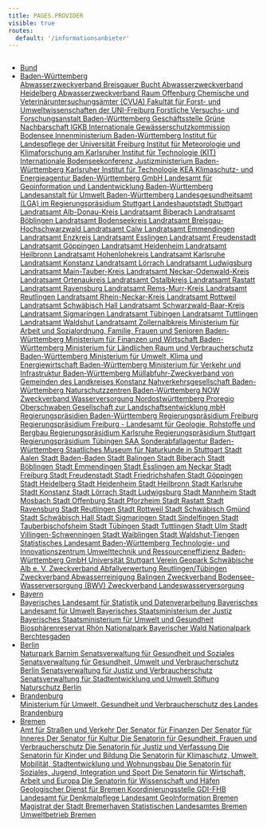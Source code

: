 ```yaml
---
title: PAGES.PROVIDER
visible: true
routes:
  default: '/informationsanbieter'
---
```


<div class="search-filtered row content-small">
    <div class="columns">
        <ul class="accordion" data-accordion="" data-multi-expand="true" data-allow-all-closed="true" role="tablist" data-e="kruobk-e">
            <li class="accordion-item" data-accordion-item="">
                <a href="#" class="accordion-title" aria-controls="bund-accordion" role="tab" id="bund-accordion-label" aria-expanded="false" aria-selected="false">
                    <span class="text">Bund</span>
                </a>
                <div class="accordion-content" data-tab-content="" role="tabpanel" aria-labelledby="bund-accordion-label" aria-hidden="true" id="bund-accordion" style="display: none;">
                    <div class="link-list">
                        <a href="http://www.unendlich-viel-energie.de" class="icon external-link" target="_blank">
                            <span class="ic-ic-arrow"></span><span class="text">Agentur für Erneuerbare Energien e. V.</span>
                        </a>
                        <a href="http://www.auswaertiges-amt.de/" class="icon external-link" target="_blank">
                            <span class="ic-ic-arrow"></span><span class="text">Auswärtiges Amt</span>
                        </a>
                        <a href="http://www.lai-immissionsschutz.de" class="icon external-link" target="_blank">
                            <span class="ic-ic-arrow"></span><span class="text">Bund/Länder Arbeitsgemeinschaft für Immissionsschutz - LAI</span>
                        </a>
                        <a href="http://www.bbr.bund.de" class="icon external-link" target="_blank">
                            <span class="ic-ic-arrow"></span><span class="text">Bundesamt für Bauwesen und Raumordnung</span>
                        </a>
                        <a href="https://www.bkg.bund.de/" class="icon external-link" target="_blank">
                            <span class="ic-ic-arrow"></span><span class="text">Bundesamt für Kartographie und Geodäsie</span>
                        </a>
                        <a href="http://www.bfn.de/" class="icon external-link" target="_blank">
                            <span class="ic-ic-arrow"></span><span class="text">Bundesamt für Naturschutz</span>
                        </a>
                        <a href="http://www.bsh.de/" class="icon external-link" target="_blank">
                            <span class="ic-ic-arrow"></span><span class="text">Bundesamt für Seeschifffahrt und Hydrographie</span>
                        </a>
                        <a href="http://www.bfs.de/" class="icon external-link" target="_blank">
                            <span class="ic-ic-arrow"></span><span class="text">Bundesamt für Strahlenschutz</span>
                        </a>
                        <a href="http://www.bvl.bund.de/" class="icon external-link" target="_blank">
                            <span class="ic-ic-arrow"></span><span class="text">Bundesamt für Verbraucherschutz und Lebensmittelsicherheit</span>
                        </a>
                        <a href="http://www.baua.bund.de" class="icon external-link" target="_blank">
                            <span class="ic-ic-arrow"></span><span class="text">Bundesanstalt für Arbeitsschutz und Arbeitsmedizin</span>
                        </a>
                        <a href="http://www.bgr.bund.de/" class="icon external-link" target="_blank">
                            <span class="ic-ic-arrow"></span><span class="text">Bundesanstalt für Geowissenschaften und Rohstoffe</span>
                        </a>
                        <a href="http://www.bafg.de/" class="icon external-link" target="_blank">
                            <span class="ic-ic-arrow"></span><span class="text">Bundesanstalt für Gewässerkunde</span>
                        </a>
                        <a href="http://www.ble.de" class="icon external-link" target="_blank">
                            <span class="ic-ic-arrow"></span><span class="text">Bundesanstalt für Landwirtschaft und Ernährung</span>
                        </a>
                        <a href="http://www.baw.de/" class="icon external-link" target="_blank">
                            <span class="ic-ic-arrow"></span><span class="text">Bundesanstalt für Wasserbau</span>
                        </a>
                        <a href="http://www.hamburg.baw.de/" class="icon external-link" target="_blank">
                            <span class="ic-ic-arrow"></span><span class="text">Bundesanstalt für Wasserbau - Dienststelle Hamburg</span>
                        </a>
                        <a href="http://www.bbsr.bund.de" class="icon external-link" target="_blank">
                            <span class="ic-ic-arrow"></span><span class="text">Bundesinstitut für Bau-, Stadt- und Raumforschung</span>
                        </a>
                        <a href="http://www.bfr.bund.de/" class="icon external-link" target="_blank">
                            <span class="ic-ic-arrow"></span><span class="text">Bundesinstitut für Risikobewertung</span>
                        </a>
                        <a href="http://www.bka.de/" class="icon external-link" target="_blank">
                            <span class="ic-ic-arrow"></span><span class="text">Bundeskriminalamt</span>
                        </a>
                        <a href="http://www.bundesfinanzministerium.de/" class="icon external-link" target="_blank">
                            <span class="ic-ic-arrow"></span><span class="text">Bundesministerium der Finanzen</span>
                        </a>
                        <a href="http://www.bmj.bund.de" class="icon external-link" target="_blank">
                            <span class="ic-ic-arrow"></span><span class="text">Bundesministerium der Justiz</span>
                        </a>
                        <a href="http://www.bmbf.de/" class="icon external-link" target="_blank">
                            <span class="ic-ic-arrow"></span><span class="text">Bundesministerium für Bildung und Forschung</span>
                        </a>
                        <a href="http://www.bmelv.de/cln_044/DE/00-Home/__Homepage__node.html__nnn=true" class="icon external-link" target="_blank">
                            <span class="ic-ic-arrow"></span><span class="text">Bundesministerium für Ernährung, Landwirtschaft und Verbraucherschutz</span>
                        </a>
                        <a href="http://www.bmu.de/" class="icon external-link" target="_blank">
                            <span class="ic-ic-arrow"></span><span class="text">Bundesministerium für Umwelt, Naturschutz und Reaktorsicherheit</span>
                        </a>
                        <a href="http://www.bmwi.de/" class="icon external-link" target="_blank">
                            <span class="ic-ic-arrow"></span><span class="text">Bundesministerium für Wirtschaft und Technologie</span>
                        </a>
                        <a href="http://www.bmz.de/" class="icon external-link" target="_blank">
                            <span class="ic-ic-arrow"></span><span class="text">Bundesministerium für wirtschaftliche Zusammenarbeit und Entwicklung</span>
                        </a>
                        <a href="http://www.bzga.de" class="icon external-link" target="_blank">
                            <span class="ic-ic-arrow"></span><span class="text">Bundeszentrale für gesundheitliche Aufklärung</span>
                        </a>
                        <a href="http://www.bpb.de/" class="icon external-link" target="_blank">
                            <span class="ic-ic-arrow"></span><span class="text">Bundeszentrale für politische Bildung</span>
                        </a>
                        <a href="http://www.co2online.de/" class="icon external-link" target="_blank">
                            <span class="ic-ic-arrow"></span><span class="text">co2online gGmbH Klimaschutzkampagne</span>
                        </a>
                        <a href="http://www.dbu.de/" class="icon external-link" target="_blank">
                            <span class="ic-ic-arrow"></span><span class="text">Deutsche Bundesstiftung Umwelt</span>
                        </a>
                        <a href="http://www.dena.de/" class="icon external-link" target="_blank">
                            <span class="ic-ic-arrow"></span><span class="text">Deutsche Energie-Agentur GmbH (dena)</span>
                        </a>
                        <a href="http://www.gtz.de/" class="icon external-link" target="_blank">
                            <span class="ic-ic-arrow"></span><span class="text">Deutsche Gesellschaft für Technische Zusammenarbeit (GTZ) GmbH</span>
                        </a>
                        <a href="http://www.dwd.de/" class="icon external-link" target="_blank">
                            <span class="ic-ic-arrow"></span><span class="text">Deutscher Wetterdienst</span>
                        </a>
                        <a href="http://www.dlr.de/" class="icon external-link" target="_blank">
                            <span class="ic-ic-arrow"></span><span class="text">Deutsches Zentrum für Luft- und Raumfahrt DLR e.V.</span>
                        </a>
                        <a class="icon">
                            <span class="text">Fachnetzwerk Boden</span>
                        </a>
                        <a href="http://www.fli.bund.de" class="icon external-link" target="_blank">
                            <span class="ic-ic-arrow"></span><span class="text">Friedrich-Löffler-Institut</span>
                        </a>
                        <a href="http://www.allum.de/" class="icon external-link" target="_blank">
                            <span class="ic-ic-arrow"></span><span class="text">Gemeinnützigen Kinderumwelt GmbH</span>
                        </a>
                        <a href="http://www.icpdr.org/" class="icon external-link" target="_blank">
                            <span class="ic-ic-arrow"></span><span class="text">Internationale Kommission für den Schutz der Donau</span>
                        </a>
                        <a href="http://www.mkoo.pl/index.php?lang=DE" class="icon external-link" target="_blank">
                            <span class="ic-ic-arrow"></span><span class="text">Internationale Kommission für den Schutz der Oder gegen Verunreinigung</span>
                        </a>
                        <a href="http://www.iksr.org/" class="icon external-link" target="_blank">
                            <span class="ic-ic-arrow"></span><span class="text">Internationale Kommission für den Schutz des Rheins</span>
                        </a>
                        <a href="http://www.ti.bund.de/" class="icon external-link" target="_blank">
                            <span class="ic-ic-arrow"></span><span class="text">Johann Heinrich von Thünen-Institut (vTI)</span>
                        </a>
                        <a href="http://oekologischerlandbau.jki.bund.de/index.php?menuid=1" class="icon external-link" target="_blank">
                            <span class="ic-ic-arrow"></span><span class="text">Julius Kühn-Institut, Bundesforschungsinstitut für Kulturpflanzen (JKI)</span>
                        </a>
                        <a href="http://www.kst.portalu.de/" class="icon external-link" target="_blank">
                            <span class="ic-ic-arrow"></span><span class="text">Koordinierungsstelle PortalU</span>
                        </a>
                        <a href="http://www.labo-deutschland.de/" class="icon external-link" target="_blank">
                            <span class="ic-ic-arrow"></span><span class="text">Länderarbeitsgemeinschaft Boden LABO</span>
                        </a>
                        <a href="http://www.lawa.de/" class="icon external-link" target="_blank">
                            <span class="ic-ic-arrow"></span><span class="text">Länderarbeitsgemeinschaft Wasser</span>
                        </a>
                        <a href="http://www.ofd-hannover.de/la/" class="icon external-link" target="_blank">
                            <span class="ic-ic-arrow"></span><span class="text">Leitstelle des Bundes für Abwassertechnik, Boden- und Grundwasserschutz, Liegenschaftsinformationssystem Außenanlagen LISA</span>
                        </a>
                        <a href="http://www.moselkommission.org/" class="icon external-link" target="_blank">
                            <span class="ic-ic-arrow"></span><span class="text">Moselkommission</span>
                        </a>
                        <a href="http://www.portalu.de" class="icon external-link" target="_blank">
                            <span class="ic-ic-arrow"></span><span class="text">PortalU - Das Umweltportal Deutschland</span>
                        </a>
                        <a href="http://www.bundesregierung.de/" class="icon external-link" target="_blank">
                            <span class="ic-ic-arrow"></span><span class="text">Presse- und Informationsamt der Bundesregierung</span>
                        </a>
                        <a href="http://www.blauer-engel.de/" class="icon external-link" target="_blank">
                            <span class="ic-ic-arrow"></span><span class="text">RAL/Umweltbundesamt Umweltzeichen "Blauer Engel"</span>
                        </a>
                        <a href="http://www.nachhaltigkeitsrat.de" class="icon external-link" target="_blank">
                            <span class="ic-ic-arrow"></span><span class="text">Rat für Nachhaltige Entwicklung</span>
                        </a>
                        <a href="http://www.umweltrat.de/" class="icon external-link" target="_blank">
                            <span class="ic-ic-arrow"></span><span class="text">Rat von Sachverständigen für Umweltfragen (SRU)</span>
                        </a>
                        <a href="http://www.infogeo.de" class="icon external-link" target="_blank">
                            <span class="ic-ic-arrow"></span><span class="text">Staatliche Geologische Dienste Deutschlands</span>
                        </a>
                        <a href="http://www.destatis.de/" class="icon external-link" target="_blank">
                            <span class="ic-ic-arrow"></span><span class="text">Statistisches Bundesamt</span>
                        </a>
                        <a href="http://www.ssk.de/" class="icon external-link" target="_blank">
                            <span class="ic-ic-arrow"></span><span class="text">Strahlenschutzkommission</span>
                        </a>
                        <a href="http://www.umweltbundesamt.de/" class="icon external-link" target="_blank">
                            <span class="ic-ic-arrow"></span><span class="text">Umweltbundesamt</span>
                        </a>
                        <a href="http://www.uga.de/" class="icon external-link" target="_blank">
                            <span class="ic-ic-arrow"></span><span class="text">Umweltgutachterausschuss (UGA)</span>
                        </a>
                        <a href="http://www.umweltministerkonferenz.de/" class="icon external-link" target="_blank">
                            <span class="ic-ic-arrow"></span><span class="text">Umweltministerkonferenz</span>
                        </a>
                        <a href="http://www.bne-portal.de" class="icon external-link" target="_blank">
                            <span class="ic-ic-arrow"></span><span class="text">UN-Dekade - Bildung für nachhaltige Entwicklung</span>
                        </a>
                        <a href="http://www.wsv.de/" class="icon external-link" target="_blank">
                            <span class="ic-ic-arrow"></span><span class="text">Wasser- und Schifffahrtsverwaltung des Bundes</span>
                        </a>
                        <a href="http://www.wbgu.de/" class="icon external-link" target="_blank">
                            <span class="ic-ic-arrow"></span><span class="text">Wissenschaftlicher Beirat der Bundesregierung Globale Umweltveränderungen - WBGU</span>
                        </a>
                    </div>
                </div>
            </li>
            <li class="accordion-item" data-accordion-item="">
                <a href="#" class="accordion-title" aria-controls="bw-accordion" role="tab" id="bw-accordion-label" aria-expanded="false" aria-selected="false">
                    <span class="text">Baden-Württemberg</span>
                </a>
                <div class="accordion-content" data-tab-content="" role="tabpanel" aria-labelledby="bw-accordion-label" aria-hidden="true" id="bw-accordion">
                    <div class="link-list">
                        <a href="http://www.azv-breisgau.de/" class="icon external-link" target="_blank">
                            <span class="ic-ic-arrow"></span><span class="text">Abwasserzweckverband Breisgauer Bucht</span>
                        </a>
                        <a href="http://www.azv-heidelberg.de" class="icon external-link" target="_blank">
                            <span class="ic-ic-arrow"></span><span class="text">Abwasserzweckverband Heidelberg</span>
                        </a>
                        <a href="http://www.azv-offenburg.de/" class="icon external-link" target="_blank">
                            <span class="ic-ic-arrow"></span><span class="text">Abwasserzweckverband Raum Offenburg</span>
                        </a>
                        <a href="http://www.untersuchungsaemter-bw.de" class="icon external-link" target="_blank">
                            <span class="ic-ic-arrow"></span><span class="text">Chemische und Veterinäruntersuchungsämter (CVUA)</span>
                        </a>
                        <a href="http://www.ffu.uni-freiburg.de" class="icon external-link" target="_blank">
                            <span class="ic-ic-arrow"></span><span class="text">Fakultät für Forst- und Umweltwissenschaften der UNI-Freiburg</span>
                        </a>
                        <a href="http://www.fva-bw.de" class="icon external-link" target="_blank">
                            <span class="ic-ic-arrow"></span><span class="text">Forstliche Versuchs- und Forschungsanstalt Baden-Württemberg</span>
                        </a>
                        <a href="http://www.gruene-nachbarschaft.de/" class="icon external-link" target="_blank">
                            <span class="ic-ic-arrow"></span><span class="text">Geschäftsstelle Grüne Nachbarschaft</span>
                        </a>
                        <a href="http://www.igkb.org/" class="icon external-link" target="_blank">
                            <span class="ic-ic-arrow"></span><span class="text">IGKB Internationale Gewässerschutzkommission Bodensee</span>
                        </a>
                        <a href="http://www.innenministerium.baden-wuerttemberg.de/" class="icon external-link" target="_blank">
                            <span class="ic-ic-arrow"></span><span class="text">Innenministerium Baden-Württemberg</span>
                        </a>
                        <a href="http://www.landespflege-freiburg.de/" class="icon external-link" target="_blank">
                            <span class="ic-ic-arrow"></span><span class="text">Institut für Landespflege der Universität Freiburg</span>
                        </a>
                        <a href="http://www.imk.kit.edu/" class="icon external-link" target="_blank">
                            <span class="ic-ic-arrow"></span><span class="text">Institut für Meteorologie und Klimaforschung am Karlsruher Institut für Technologie (KIT)</span>
                        </a>
                        <a href="http://www.bodenseekonferenz.org" class="icon external-link" target="_blank">
                            <span class="ic-ic-arrow"></span><span class="text">Internationale Bodenseekonferenz</span>
                        </a>
                        <a href="http://www.jum.baden-wuerttemberg.de" class="icon external-link" target="_blank">
                            <span class="ic-ic-arrow"></span><span class="text">Justizministerium Baden-Württemberg</span>
                        </a>
                        <a href="http://www.kit.edu/" class="icon external-link" target="_blank">
                            <span class="ic-ic-arrow"></span><span class="text">Karlsruher Institut für Technologie</span>
                        </a>
                        <a href="http://www.keabw.de/" class="icon external-link" target="_blank">
                            <span class="ic-ic-arrow"></span><span class="text">KEA Klimaschutz- und Energieagentur Baden-Württemberg GmbH</span>
                        </a>
                        <a href="http://www.lv-bw.de" class="icon external-link" target="_blank">
                            <span class="ic-ic-arrow"></span><span class="text">Landesamt für Geoinformation und Landentwicklung Baden-Württemberg</span>
                        </a>
                        <a href="http://www.lubw.baden-wuerttemberg.de/" class="icon external-link" target="_blank">
                            <span class="ic-ic-arrow"></span><span class="text">Landesanstalt für Umwelt Baden-Württemberg</span>
                        </a>
                        <a href="http://www.rp.baden-wuerttemberg.de" class="icon external-link" target="_blank">
                            <span class="ic-ic-arrow"></span><span class="text">Landesgesundheitsamt (LGA) im Regierungspräsidium Stuttgart</span>
                        </a>
                        <a href="http://www.stuttgart.de" class="icon external-link" target="_blank">
                            <span class="ic-ic-arrow"></span><span class="text">Landeshauptstadt Stuttgart</span>
                        </a>
                        <a href="http://www.alb-donau-kreis.de" class="icon external-link" target="_blank">
                            <span class="ic-ic-arrow"></span><span class="text">Landratsamt Alb-Donau-Kreis</span>
                        </a>
                        <a href="http://www.biberach.de" class="icon external-link" target="_blank">
                            <span class="ic-ic-arrow"></span><span class="text">Landratsamt Biberach</span>
                        </a>
                        <a href="http://www.landkreis-boeblingen.de" class="icon external-link" target="_blank">
                            <span class="ic-ic-arrow"></span><span class="text">Landratsamt Böblingen</span>
                        </a>
                        <a href="http://www.bodenseekreis.de" class="icon external-link" target="_blank">
                            <span class="ic-ic-arrow"></span><span class="text">Landratsamt Bodenseekreis</span>
                        </a>
                        <a href="http://www.breisgau-hochschwarzwald.de" class="icon external-link" target="_blank">
                            <span class="ic-ic-arrow"></span><span class="text">Landratsamt Breisgau-Hochschwarzwald</span>
                        </a>
                        <a href="http://www.kreis-calw.de" class="icon external-link" target="_blank">
                            <span class="ic-ic-arrow"></span><span class="text">Landratsamt Calw</span>
                        </a>
                        <a href="http://www.landkreis-emmendingen.de" class="icon external-link" target="_blank">
                            <span class="ic-ic-arrow"></span><span class="text">Landratsamt Emmendingen</span>
                        </a>
                        <a href="http://www.enzkreis.de" class="icon external-link" target="_blank">
                            <span class="ic-ic-arrow"></span><span class="text">Landratsamt Enzkreis</span>
                        </a>
                        <a href="http://www.landkreis-esslingen.de" class="icon external-link" target="_blank">
                            <span class="ic-ic-arrow"></span><span class="text">Landratsamt Esslingen</span>
                        </a>
                        <a href="http://www.landkreis-freudenstadt.de" class="icon external-link" target="_blank">
                            <span class="ic-ic-arrow"></span><span class="text">Landratsamt Freudenstadt</span>
                        </a>
                        <a href="http://www.landkreis-goeppingen.de" class="icon external-link" target="_blank">
                            <span class="ic-ic-arrow"></span><span class="text">Landratsamt Göppingen</span>
                        </a>
                        <a href="http://www.landkreis-heidenheim.de" class="icon external-link" target="_blank">
                            <span class="ic-ic-arrow"></span><span class="text">Landratsamt Heidenheim</span>
                        </a>
                        <a href="http://www.landkreis-heilbronn.de" class="icon external-link" target="_blank">
                            <span class="ic-ic-arrow"></span><span class="text">Landratsamt Heilbronn</span>
                        </a>
                        <a href="http://www.hohenlohekreis.de/" class="icon external-link" target="_blank">
                            <span class="ic-ic-arrow"></span><span class="text">Landratsamt Hohenlohekreis</span>
                        </a>
                        <a href="http://www.landkreis-karlsruhe.de" class="icon external-link" target="_blank">
                            <span class="ic-ic-arrow"></span><span class="text">Landratsamt Karlsruhe</span>
                        </a>
                        <a href="http://www.landkreis-konstanz.de/" class="icon external-link" target="_blank">
                            <span class="ic-ic-arrow"></span><span class="text">Landratsamt Konstanz</span>
                        </a>
                        <a href="http://www.loerrach-landkreis.de" class="icon external-link" target="_blank">
                            <span class="ic-ic-arrow"></span><span class="text">Landratsamt Lörrach</span>
                        </a>
                        <a href="http://www.landkreis-ludwigsburg.de" class="icon external-link" target="_blank">
                            <span class="ic-ic-arrow"></span><span class="text">Landratsamt Ludwigsburg</span>
                        </a>
                        <a href="http://www.main-tauber-kreis.de" class="icon external-link" target="_blank">
                            <span class="ic-ic-arrow"></span><span class="text">Landratsamt Main-Tauber-Kreis</span>
                        </a>
                        <a href="http://www.neckar-odenwald-kreis.de" class="icon external-link" target="_blank">
                            <span class="ic-ic-arrow"></span><span class="text">Landratsamt Neckar-Odenwald-Kreis</span>
                        </a>
                        <a href="http://www.ortenaukreis.de" class="icon external-link" target="_blank">
                            <span class="ic-ic-arrow"></span><span class="text">Landratsamt Ortenaukreis</span>
                        </a>
                        <a href="http://www.ostalbkreis.de" class="icon external-link" target="_blank">
                            <span class="ic-ic-arrow"></span><span class="text">Landratsamt Ostalbkreis</span>
                        </a>
                        <a href="http://www.landkreis-rastatt.de" class="icon external-link" target="_blank">
                            <span class="ic-ic-arrow"></span><span class="text">Landratsamt Rastatt</span>
                        </a>
                        <a href="http://www.landkreis-ravensburg.de" class="icon external-link" target="_blank">
                            <span class="ic-ic-arrow"></span><span class="text">Landratsamt Ravensburg</span>
                        </a>
                        <a href="http://www.rems-murr-kreis.de" class="icon external-link" target="_blank">
                            <span class="ic-ic-arrow"></span><span class="text">Landratsamt Rems-Murr-Kreis</span>
                        </a>
                        <a href="http://www.kreis-reutlingen.de" class="icon external-link" target="_blank">
                            <span class="ic-ic-arrow"></span><span class="text">Landratsamt Reutlingen</span>
                        </a>
                        <a href="http://www.rhein-neckar-kreis.de" class="icon external-link" target="_blank">
                            <span class="ic-ic-arrow"></span><span class="text">Landratsamt Rhein-Neckar-Kreis</span>
                        </a>
                        <a href="http://www.landkreis-rottweil.de" class="icon external-link" target="_blank">
                            <span class="ic-ic-arrow"></span><span class="text">Landratsamt Rottweil</span>
                        </a>
                        <a href="http://www.landkreis-schwaebisch-hall.de" class="icon external-link" target="_blank">
                            <span class="ic-ic-arrow"></span><span class="text">Landratsamt Schwäbisch Hall</span>
                        </a>
                        <a href="http://www.schwarzwald-baar-kreis.de" class="icon external-link" target="_blank">
                            <span class="ic-ic-arrow"></span><span class="text">Landratsamt Schwarzwald-Baar-Kreis</span>
                        </a>
                        <a href="http://www.landkreis-sigmaringen.de" class="icon external-link" target="_blank">
                            <span class="ic-ic-arrow"></span><span class="text">Landratsamt Sigmaringen</span>
                        </a>
                        <a href="http://www.kreis-tuebingen.de" class="icon external-link" target="_blank">
                            <span class="ic-ic-arrow"></span><span class="text">Landratsamt Tübingen</span>
                        </a>
                        <a href="http://www.landkreis-tuttlingen.de" class="icon external-link" target="_blank">
                            <span class="ic-ic-arrow"></span><span class="text">Landratsamt Tuttlingen</span>
                        </a>
                        <a href="http://www.landkreis-waldshut.de" class="icon external-link" target="_blank">
                            <span class="ic-ic-arrow"></span><span class="text">Landratsamt Waldshut</span>
                        </a>
                        <a href="http://www.zollernalbkreis.de" class="icon external-link" target="_blank">
                            <span class="ic-ic-arrow"></span><span class="text">Landratsamt Zollernalbkreis</span>
                        </a>
                        <a href="http://www.sm.baden-wuerttemberg.de/" class="icon external-link" target="_blank">
                            <span class="ic-ic-arrow"></span><span class="text">Ministerium für Arbeit und Sozialordnung, Familie, Frauen und Senioren Baden-Württemberg</span>
                        </a>
                        <a href="http://www.mfw.baden-wuerttemberg.de/" class="icon external-link" target="_blank">
                            <span class="ic-ic-arrow"></span><span class="text">Ministerium für Finanzen und Wirtschaft Baden-Württemberg</span>
                        </a>
                        <a href="http://www.mlr.baden-wuerttemberg.de/" class="icon external-link" target="_blank">
                            <span class="ic-ic-arrow"></span><span class="text">Ministerium für Ländlichen Raum und Verbraucherschutz Baden-Württemberg</span>
                        </a>
                        <a href="http://www.um.baden-wuerttemberg.de/" class="icon external-link" target="_blank">
                            <span class="ic-ic-arrow"></span><span class="text">Ministerium für Umwelt, Klima und Energiewirtschaft Baden-Württemberg</span>
                        </a>
                        <a href="http://www.mvi.baden-wuerttemberg.de/" class="icon external-link" target="_blank">
                            <span class="ic-ic-arrow"></span><span class="text">Ministerium für Verkehr und Infrastruktur Baden-Württemberg</span>
                        </a>
                        <a href="http://www.mzv-hegau.de" class="icon external-link" target="_blank">
                            <span class="ic-ic-arrow"></span><span class="text">Müllabfuhr-Zweckverband von Gemeinden des Landkreises Konstanz</span>
                        </a>
                        <a href="http://www.nvbw.de/" class="icon external-link" target="_blank">
                            <span class="ic-ic-arrow"></span><span class="text">Nahverkehrsgesellschaft Baden-Württemberg</span>
                        </a>
                        <a href="http://www.naturschutzzentren-bw.de" class="icon external-link" target="_blank">
                            <span class="ic-ic-arrow"></span><span class="text">Naturschutzzentren Baden-Württemberg</span>
                        </a>
                        <a href="http://www.now-wasser.de/" class="icon external-link" target="_blank">
                            <span class="ic-ic-arrow"></span><span class="text">NOW Zweckverband Wasserversorgung Nordostwürttemberg</span>
                        </a>
                        <a href="http://www.proregio-oberschwaben.de/" class="icon external-link" target="_blank">
                            <span class="ic-ic-arrow"></span><span class="text">Proregio Oberschwaben Gesellschaft zur Landschaftsentwicklung mbH</span>
                        </a>
                        <a href="http://www.rp.baden-wuerttemberg.de/" class="icon external-link" target="_blank">
                            <span class="ic-ic-arrow"></span><span class="text">Regierungspräsidien Baden-Württemberg</span>
                        </a>
                        <a href="http://www.rp.baden-wuerttemberg.de/servlet/PB/menu/1007481/index.html" class="icon external-link" target="_blank">
                            <span class="ic-ic-arrow"></span><span class="text">Regierungspräsidium Freiburg</span>
                        </a>
                        <a href="http://www.lgrb.uni-freiburg.de" class="icon external-link" target="_blank">
                            <span class="ic-ic-arrow"></span><span class="text">Regierungspräsidium Freiburg - Landesamt für Geologie, Rohstoffe und Bergbau</span>
                        </a>
                        <a href="http://www.rp-karlsruhe.de" class="icon external-link" target="_blank">
                            <span class="ic-ic-arrow"></span><span class="text">Regierungspräsidium Karlsruhe</span>
                        </a>
                        <a href="http://www.rp.baden-wuerttemberg.de/servlet/PB/menu/1007480/index.html" class="icon external-link" target="_blank">
                            <span class="ic-ic-arrow"></span><span class="text">Regierungspräsidium Stuttgart</span>
                        </a>
                        <a href="http://www.rp-tuebingen.de " class="icon external-link" target="_blank">
                            <span class="ic-ic-arrow"></span><span class="text">Regierungspräsidium Tübingen</span>
                        </a>
                        <a href="http://www.saa.de/" class="icon external-link" target="_blank">
                            <span class="ic-ic-arrow"></span><span class="text">SAA Sonderabfallagentur Baden-Württemberg</span>
                        </a>
                        <a href="http://www.wildbienen-kataster.de/" class="icon external-link" target="_blank">
                            <span class="ic-ic-arrow"></span><span class="text">Staatliches Museum für Naturkunde in Stuttgart</span>
                        </a>
                        <a href="http://www.sw-aalen.de/" class="icon external-link" target="_blank">
                            <span class="ic-ic-arrow"></span><span class="text">Stadt Aalen</span>
                        </a>
                        <a href="http://www.baden-baden.de" class="icon external-link" target="_blank">
                            <span class="ic-ic-arrow"></span><span class="text">Stadt Baden-Baden</span>
                        </a>
                        <a href="http://www.balingen.de" class="icon external-link" target="_blank">
                            <span class="ic-ic-arrow"></span><span class="text">Stadt Balingen</span>
                        </a>
                        <a href="http://www.biberach-riss.de//index.phtml?object=tx|1.300.1&amp;org_obj=nav|383.10.1" class="icon external-link" target="_blank">
                            <span class="ic-ic-arrow"></span><span class="text">Stadt Biberach</span>
                        </a>
                        <a href="http://www.boeblingen.kdrs.de" class="icon external-link" target="_blank">
                            <span class="ic-ic-arrow"></span><span class="text">Stadt Böblingen</span>
                        </a>
                        <a href="http://www.emmendingen.de" class="icon external-link" target="_blank">
                            <span class="ic-ic-arrow"></span><span class="text">Stadt Emmendingen</span>
                        </a>
                        <a href="http://www.esslingen.de" class="icon external-link" target="_blank">
                            <span class="ic-ic-arrow"></span><span class="text">Stadt Esslingen am Neckar</span>
                        </a>
                        <a href="http://www.freiburg.de" class="icon external-link" target="_blank">
                            <span class="ic-ic-arrow"></span><span class="text">Stadt Freiburg</span>
                        </a>
                        <a href="http://www.freudenstadt.info/index.phtml?La=1&amp;NavID=611.110" class="icon external-link" target="_blank">
                            <span class="ic-ic-arrow"></span><span class="text">Stadt Freudenstadt</span>
                        </a>
                        <a href="http://www.friedrichshafen.de" class="icon external-link" target="_blank">
                            <span class="ic-ic-arrow"></span><span class="text">Stadt Friedrichshafen</span>
                        </a>
                        <a href="http://www.goeppingen.de" class="icon external-link" target="_blank">
                            <span class="ic-ic-arrow"></span><span class="text">Stadt Göppingen</span>
                        </a>
                        <a href="http://www.heidelberg.de" class="icon external-link" target="_blank">
                            <span class="ic-ic-arrow"></span><span class="text">Stadt Heidelberg</span>
                        </a>
                        <a href="http://www.heidenheim.de" class="icon external-link" target="_blank">
                            <span class="ic-ic-arrow"></span><span class="text">Stadt Heidenheim</span>
                        </a>
                        <a href="http://www.heilbronn.de" class="icon external-link" target="_blank">
                            <span class="ic-ic-arrow"></span><span class="text">Stadt Heilbronn</span>
                        </a>
                        <a href="http://www.karlsruhe.de" class="icon external-link" target="_blank">
                            <span class="ic-ic-arrow"></span><span class="text">Stadt Karlsruhe</span>
                        </a>
                        <a href="http://www.konstanz.de" class="icon external-link" target="_blank">
                            <span class="ic-ic-arrow"></span><span class="text">Stadt Konstanz</span>
                        </a>
                        <a href="http://www.loerrach.de" class="icon external-link" target="_blank">
                            <span class="ic-ic-arrow"></span><span class="text">Stadt Lörrach</span>
                        </a>
                        <a href="http://www.ludwigsburg.de" class="icon external-link" target="_blank">
                            <span class="ic-ic-arrow"></span><span class="text">Stadt Ludwigsburg</span>
                        </a>
                        <a href="http://www.mannheim.de" class="icon external-link" target="_blank">
                            <span class="ic-ic-arrow"></span><span class="text">Stadt Mannheim</span>
                        </a>
                        <a href="http://www.mosbach.de" class="icon external-link" target="_blank">
                            <span class="ic-ic-arrow"></span><span class="text">Stadt Mosbach</span>
                        </a>
                        <a href="http://www.offenburg.de" class="icon external-link" target="_blank">
                            <span class="ic-ic-arrow"></span><span class="text">Stadt Offenburg</span>
                        </a>
                        <a href="http://www.pforzheim.de" class="icon external-link" target="_blank">
                            <span class="ic-ic-arrow"></span><span class="text">Stadt Pforzheim</span>
                        </a>
                        <a href="http://www.rastatt.de" class="icon external-link" target="_blank">
                            <span class="ic-ic-arrow"></span><span class="text">Stadt Rastatt</span>
                        </a>
                        <a href="http://www.ravensburg.de" class="icon external-link" target="_blank">
                            <span class="ic-ic-arrow"></span><span class="text">Stadt Ravensburg</span>
                        </a>
                        <a href="http://www.reutlingen.de" class="icon external-link" target="_blank">
                            <span class="ic-ic-arrow"></span><span class="text">Stadt Reutlingen</span>
                        </a>
                        <a href="http://www.rottweil.de" class="icon external-link" target="_blank">
                            <span class="ic-ic-arrow"></span><span class="text">Stadt Rottweil</span>
                        </a>
                        <a href="http://www.schwaebisch-gmuend.de" class="icon external-link" target="_blank">
                            <span class="ic-ic-arrow"></span><span class="text">Stadt Schwäbisch Gmünd</span>
                        </a>
                        <a href="http://www.schwaebischhall.de" class="icon external-link" target="_blank">
                            <span class="ic-ic-arrow"></span><span class="text">Stadt Schwäbisch Hall</span>
                        </a>
                        <a href="http://www.sigmaringen.de/" class="icon external-link" target="_blank">
                            <span class="ic-ic-arrow"></span><span class="text">Stadt Sigmaringen</span>
                        </a>
                        <a href="http://www.sindelfingen.de" class="icon external-link" target="_blank">
                            <span class="ic-ic-arrow"></span><span class="text">Stadt Sindelfingen</span>
                        </a>
                        <a href="http://www.tauberbischofsheim.de" class="icon external-link" target="_blank">
                            <span class="ic-ic-arrow"></span><span class="text">Stadt Tauberbischofsheim</span>
                        </a>
                        <a href="http://www.tuebingen.de" class="icon external-link" target="_blank">
                            <span class="ic-ic-arrow"></span><span class="text">Stadt Tübingen</span>
                        </a>
                        <a href="http://www.tuttlingen.de" class="icon external-link" target="_blank">
                            <span class="ic-ic-arrow"></span><span class="text">Stadt Tuttlingen</span>
                        </a>
                        <a href="http://www.ulm.de" class="icon external-link" target="_blank">
                            <span class="ic-ic-arrow"></span><span class="text">Stadt Ulm</span>
                        </a>
                        <a href="http://www.svs-energie.de" class="icon external-link" target="_blank">
                            <span class="ic-ic-arrow"></span><span class="text">Stadt Villingen-Schwenningen</span>
                        </a>
                        <a href="http://www.waiblingen.de" class="icon external-link" target="_blank">
                            <span class="ic-ic-arrow"></span><span class="text">Stadt Waiblingen</span>
                        </a>
                        <a href="http://www.waldshut-tiengen.de/" class="icon external-link" target="_blank">
                            <span class="ic-ic-arrow"></span><span class="text">Stadt Waldshut-Tiengen</span>
                        </a>
                        <a href="http://www.statistik-bw.de/" class="icon external-link" target="_blank">
                            <span class="ic-ic-arrow"></span><span class="text">Statistisches Landesamt Baden-Württemberg</span>
                        </a>
                        <a href="http://www.umwelttechnik-bw.de/" class="icon external-link" target="_blank">
                            <span class="ic-ic-arrow"></span><span class="text">Technologie- und Innovationszentrum Umwelttechnik und Ressourceneffizienz Baden-Württemberg GmbH</span>
                        </a>
                        <a href="http://www.uni-stuttgart.de" class="icon external-link" target="_blank">
                            <span class="ic-ic-arrow"></span><span class="text">Universität Stuttgart</span>
                        </a>
                        <a href="http://www.geopark-alb.de" class="icon external-link" target="_blank">
                            <span class="ic-ic-arrow"></span><span class="text">Verein Geopark Schwäbische Alb e. V.</span>
                        </a>
                        <a href="http://www.zav-rt-tue.de" class="icon external-link" target="_blank">
                            <span class="ic-ic-arrow"></span><span class="text">Zweckverband Abfallverwertung Reutlingen/Tübingen</span>
                        </a>
                        <a href="http://www.klaeranlage-balingen.de" class="icon external-link" target="_blank">
                            <span class="ic-ic-arrow"></span><span class="text">Zweckverband Abwasserreinigung Balingen</span>
                        </a>
                        <a href="http://www.zvbwv.de/" class="icon external-link" target="_blank">
                            <span class="ic-ic-arrow"></span><span class="text">Zweckverband Bodensee-Wasserversorgung (BWV)</span>
                        </a>
                        <a href="http://www.lw-online.de/" class="icon external-link" target="_blank">
                            <span class="ic-ic-arrow"></span><span class="text">Zweckverband Landeswasserversorgung</span>
                        </a>
                    </div>
                </div>
            </li>
            <li class="accordion-item" data-accordion-item="">
                <a href="#" class="accordion-title" aria-controls="by-accordion" role="tab" id="by-accordion-label" aria-expanded="false" aria-selected="false">
                    <span class="text">Bayern</span>
                </a>
                <div class="accordion-content" data-tab-content="" role="tabpanel" aria-labelledby="by-accordion-label" aria-hidden="true" id="by-accordion">
                    <div class="link-list">
                        <a href="http://www.statistik.bayern.de/" class="icon external-link" target="_blank">
                            <span class="ic-ic-arrow"></span><span class="text">Bayerisches Landesamt für Statistik und Datenverarbeitung</span>
                        </a>
                        <a href="http://www.lfu.bayern.de" class="icon external-link" target="_blank">
                            <span class="ic-ic-arrow"></span><span class="text">Bayerisches Landesamt für Umwelt</span>
                        </a>
                        <a href="http://www.justiz.bayern.de/" class="icon external-link" target="_blank">
                            <span class="ic-ic-arrow"></span><span class="text">Bayerisches Staatsministerium der Justiz</span>
                        </a>
                        <a href="http://www.stmug.bayern.de/" class="icon external-link" target="_blank">
                            <span class="ic-ic-arrow"></span><span class="text">Bayerisches Staatsministerium für Umwelt und Gesundheit</span>
                        </a>
                        <a href="http://www.biosphaerenreservat-rhoen.de/" class="icon external-link" target="_blank">
                            <span class="ic-ic-arrow"></span><span class="text">Biosphärenreservat Rhön</span>
                        </a>
                        <a href="http://www.nationalpark-bayerischer-wald.de/" class="icon external-link" target="_blank">
                            <span class="ic-ic-arrow"></span><span class="text">Nationalpark Bayerischer Wald</span>
                        </a>
                        <a href="http://www.nationalpark-berchtesgaden.de/" class="icon external-link" target="_blank">
                            <span class="ic-ic-arrow"></span><span class="text">Nationalpark Berchtesgaden</span>
                        </a>
                    </div>
                </div>
            </li>
            <li class="accordion-item" data-accordion-item="">
                <a href="#" class="accordion-title" aria-controls="be-accordion" role="tab" id="be-accordion-label" aria-expanded="false" aria-selected="false">
                    <span class="text">Berlin</span>
                </a>
                <div class="accordion-content" data-tab-content="" role="tabpanel" aria-labelledby="be-accordion-label" aria-hidden="true" id="be-accordion">
                    <div class="link-list">
                        <a href="http://www.np-barnim.de/" class="icon external-link" target="_blank">
                            <span class="ic-ic-arrow"></span><span class="text">Naturpark Barnim</span>
                        </a>
                        <a href="www.berlin.de/sen/gessoz" class="icon external-link" target="_blank">
                            <span class="ic-ic-arrow"></span><span class="text">Senatsverwaltung für Gesundheit und Soziales </span>
                        </a>
                        <a href="http://www.berlin.de/sen/umwelt/index.shtml" class="icon external-link" target="_blank">
                            <span class="ic-ic-arrow"></span><span class="text">Senatsverwaltung für Gesundheit, Umwelt und Verbraucherschutz Berlin</span>
                        </a>
                        <a href="www.berlin.de/sen/justiz/" class="icon external-link" target="_blank">
                            <span class="ic-ic-arrow"></span><span class="text">Senatsverwaltung für Justiz und Verbraucherschutz</span>
                        </a>
                        <a href="http://www.stadtentwicklung.berlin.de/" class="icon external-link" target="_blank">
                            <span class="ic-ic-arrow"></span><span class="text">Senatsverwaltung für Stadtentwicklung und Umwelt</span>
                        </a>
                        <a href="http://www.stiftung-naturschutz.de/" class="icon external-link" target="_blank">
                            <span class="ic-ic-arrow"></span><span class="text">Stiftung Naturschutz Berlin</span>
                        </a>
                    </div>
                </div>
            </li>
            <li class="accordion-item" data-accordion-item="">
                <a href="#" class="accordion-title" aria-controls="bb-accordion" role="tab" id="bb-accordion-label" aria-expanded="false" aria-selected="false">
                    <span class="text">Brandenburg</span>
                </a>
                <div class="accordion-content" data-tab-content="" role="tabpanel" aria-labelledby="bb-accordion-label" aria-hidden="true" id="bb-accordion">
                    <div class="link-list">
                        <a href="http://www.mugv.brandenburg.de" class="icon external-link" target="_blank">
                            <span class="ic-ic-arrow"></span><span class="text">Ministerium für Umwelt, Gesundheit und Verbraucherschutz des Landes Brandenburg</span>
                        </a>
                    </div>
                </div>
            </li>
            <li class="accordion-item" data-accordion-item="">
                <a href="#" class="accordion-title" aria-controls="hb-accordion" role="tab" id="hb-accordion-label" aria-expanded="false" aria-selected="false">
                    <span class="text">Bremen</span>
                </a>
                <div class="accordion-content" data-tab-content="" role="tabpanel" aria-labelledby="hb-accordion-label" aria-hidden="true" id="hb-accordion">
                    <div class="link-list">
                        <a href="https://www.asv.bremen.de/" class="icon external-link" target="_blank">
                            <span class="ic-ic-arrow"></span><span class="text">Amt für Straßen und Verkehr</span>
                        </a>
                        <a href="https://www.finanzen.bremen.de/" class="icon external-link" target="_blank">
                            <span class="ic-ic-arrow"></span><span class="text">Der Senator für Finanzen</span>
                        </a>
                        <a href="https://www.inneres.bremen.de/" class="icon external-link" target="_blank">
                            <span class="ic-ic-arrow"></span><span class="text">Der Senator für Inneres</span>
                        </a>
                        <a href="https://www.kultur.bremen.de/" class="icon external-link" target="_blank">
                            <span class="ic-ic-arrow"></span><span class="text">Der Senator für Kultur</span>
                        </a>
                        <a href="https://www.gesundheit.bremen.de/" class="icon external-link" target="_blank">
                            <span class="ic-ic-arrow"></span><span class="text">Die Senatorin für Gesundheit, Frauen und Verbraucherschutz</span>
                        </a>
                        <a href="https://www.justiz.bremen.de/" class="icon external-link" target="_blank">
                            <span class="ic-ic-arrow"></span><span class="text">Die Senatorin für Justiz und Verfassung</span>
                        </a>
                        <a href="https://www.bildung.bremen.de/" class="icon external-link" target="_blank">
                            <span class="ic-ic-arrow"></span><span class="text">Die Senatorin für Kinder und Bildung</span>
                        </a>
                        <a href="https://www.bauumwelt.bremen.de/" class="icon external-link" target="_blank">
                            <span class="ic-ic-arrow"></span><span class="text">Die Senatorin für Klimaschutz, Umwelt, Mobilität, Stadtentwicklung und Wohnungsbau</span>
                        </a>
                        <a href="https://www.soziales.bremen.de/" class="icon external-link" target="_blank">
                            <span class="ic-ic-arrow"></span><span class="text">Die Senatorin für Soziales, Jugend, Integration und Sport</span>
                        </a>
                        <a href="https://www.wirtschaft.bremen.de/" class="icon external-link" target="_blank">
                            <span class="ic-ic-arrow"></span><span class="text">Die Senatorin für Wirtschaft, Arbeit und Europa</span>
                        </a>
                        <a href="https://wissenschaft-haefen.bremen.de/" class="icon external-link" target="_blank">
                            <span class="ic-ic-arrow"></span><span class="text">Die Senatorin für Wissenschaft und Häfen</span>
                        </a>
                        <a href="https://www.gdfb.de/" class="icon external-link" target="_blank">
                            <span class="ic-ic-arrow"></span><span class="text">Geologischer Dienst für Bremen</span>
                        </a>
                        <a href="https://www.gdi.bremen.de/" class="icon external-link" target="_blank">
                            <span class="ic-ic-arrow"></span><span class="text">Koordinierungsstelle GDI-FHB</span>
                        </a>
                        <a href="https://www.denkmalpflege.bremen.de/" class="icon external-link" target="_blank">
                            <span class="ic-ic-arrow"></span><span class="text">Landesamt für Denkmalpflege</span>
                        </a>
                        <a href="https://www.geo.bremen.de/" class="icon external-link" target="_blank">
                            <span class="ic-ic-arrow"></span><span class="text">Landesamt GeoInformation Bremen</span>
                        </a>
                        <a href="https://www.bremerhaven.de/de/" class="icon external-link" target="_blank">
                            <span class="ic-ic-arrow"></span><span class="text">Magistrat der Stadt Bremerhaven</span>
                        </a>
                        <a href="https://www.statistik.bremen.de/" class="icon external-link" target="_blank">
                            <span class="ic-ic-arrow"></span><span class="text">Statistischen Landesamtes Bremen</span>
                        </a>
                        <a href="https://www.umweltbetrieb-bremen.de/" class="icon external-link" target="_blank">
                            <span class="ic-ic-arrow"></span><span class="text">Umweltbetrieb Bremen</span>
                        </a>
                    </div>
                </div>
            </li>
        </ul>
    </div>
</div>
